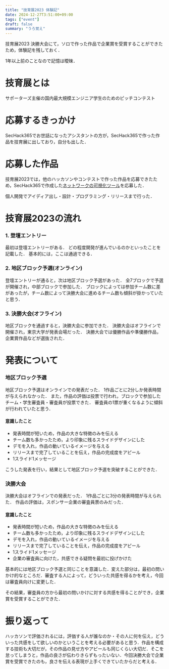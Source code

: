 ```yaml
---
title: "技育展2023 体験記"
date: 2024-12-27T3:51:00+09:00
tags: ["event"]
draft: false
summary: "うろ覚え"
---
```


技育展2023 決勝大会にて，ソロで作った作品で企業賞を受賞することができたため，体験記を残しておく．
  
1年以上前のことなので記憶は曖昧．

# 技育展とは
サポーターズ主催の国内最大規模エンジニア学生のためのピッチコンテスト

# 応募するきっかけ
SecHack365でお世話になったアシスタントの方が，SecHack365で作った作品を技育展に出しており，自分も出した．

# 応募した作品
技育展2023では，他のハッカソンやコンテストで作った作品を応募できたため，SecHack365で作成した[ネットワークの可視化ツール](https://sechack365.nict.go.jp/achievement/2022/pdf/D03.pdf)を応募した．
  
個人開発でアイディア出し・設計・プログラミング・リリースまで行った．

# 技育展2023の流れ
### 1. 登壇エントリー
最初は登壇エントリーがある．
どの程度開発が進んでいるのかといったことを記載した．
基本的には，ここは通過できる．
### 2. 地区ブロック予選(オンライン)
登壇エントリーが通ると，次は地区ブロック予選があった．
全7ブロックで予選が開催され，中部ブロックで参加した．
ブロックによっては参加チーム数に差があったが，チーム数によって決勝大会に進めるチーム数も傾斜が掛かっていたと思う．
### 3. 決勝大会(オフライン)
地区ブロックを通過すると，決勝大会に参加できた．
決勝大会はオフラインで開催され，東京大学が発表会場だった．
決勝大会では優勝作品や準優勝作品，企業賞作品などが選抜された．


# 発表について
### 地区ブロック予選
地区ブロック予選はオンラインでの発表だった．
1作品ごとに2分しか発表時間が与えられなかった．
また，作品の評価は投票で行われ，ブロックで参加したチーム・学生審査員・審査員が投票できた．
審査員の1票が重くなるように傾斜が行われていたと思う．

#### 意識したこと
- 発表時間が短いため，作品の大きな特徴のみを伝える
- チーム数も多かったため，より印象に残るスライドデザインにした
- デモを入れ，作品の動いているイメージを与える
- リリースまで完了していることを伝え，作品の完成度をアピール
- 1スライド1メッセージ

こうした発表を行い，結果として地区ブロック予選を突破することができた．

### 決勝大会
決勝大会はオフラインでの発表だった．
1作品ごとに3分の発表時間が与えられた．
作品の評価は，スポンサー企業の審査員票のみだった．

#### 意識したこと
- 発表時間が短いため，作品の大きな特徴のみを伝える
- チーム数も多かったため，より印象に残るスライドデザインにした
- デモを入れ，作品の動いているイメージを与える
- リリースまで完了していることを伝え，作品の完成度をアピール
- 1スライド1メッセージ
- 企業の審査員に向けた，共感できる疑問を最初に投げかけた

基本的には地区ブロック予選と同じことを意識した．変えた部分は，最初の問いかけ的なところだ．審査する人によって，どういった共感を得るかを考え，今回は審査員向けに変更した．
  
その結果，審査員の方から最初の問いかけに対する共感を得ることができ，企業賞を受賞することができた．

# 振り返って
ハッカソンで評価されるには，評価する人が誰なのか・その人に何を伝え，どういった共感をして欲しいのかということを考える必要があると思う．作品を構成する技術も大切だが，その作品の見せ方やアピールも同じくらい大切だ．そこを怠ってしまうと，作品の良さが伝わりきらずもったいない．今回決勝大会で企業賞を受賞できたのも，良さを伝える表現が上手くできていたからだと考える．